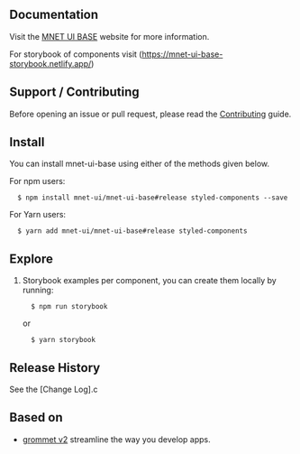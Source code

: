 ## Documentation

Visit the [MNET UI BASE](https://mnet-ui-base.netlify.com) website for more information.

For storybook of components visit (https://mnet-ui-base-storybook.netlify.app/)

## Support / Contributing

Before opening an issue or pull request, please read the [Contributing](https://github.com/sabarnix/mnet-ui-base/blob/master/CONTRIBUTING.md) guide.

## Install

You can install mnet-ui-base using either of the methods given below.

For npm users:

```shell
  $ npm install mnet-ui/mnet-ui-base#release styled-components --save
```

For Yarn users:

```shell
  $ yarn add mnet-ui/mnet-ui-base#release styled-components
```

## Explore

1. Storybook examples per component, you can create them locally by running:

   ```shell
     $ npm run storybook
   ```

   or

   ```shell
     $ yarn storybook
   ```

## Release History

See the [Change Log].c

## Based on

- [grommet v2](https://v2.grommet.io/) streamline the way you develop apps.
